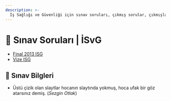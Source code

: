 ```yaml
---
description: >-
  İş Sağlığı ve Güvenliği için sınav soruları, çıkmış sorular, çıkmışlar, önceki senelerde çıkan sorular
---
```


# 📃 Sınav Soruları \| İSvG

<!--YPackage.YGitbookIntegration-tarafından-otomatik-oluşturulmuştur-->

- [Final 2013 ISG](Final%202013%20ISG.pdf)
- [Vize ISG](Vize%20ISG.pdf)

<!--YPackage.YGitbookIntegration-tarafından-otomatik-oluşturulmuştur-->

## 🔸 Sınav Bilgleri

- Üstü çizik olan slaytlar hocanın slaytında yokmuş, hoca ufak bir göz atarsınız demiş. (*Sezgin Otlak*)
